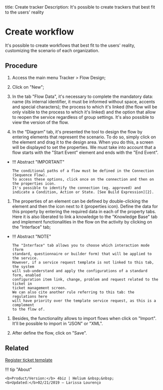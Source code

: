 title: Create tracker Description: It's possible to create trackers that best
fit to the users' reality

Create workflow
===============

It's possible to create workflows that best fit to the users' reality,
customizing the scenario of each organization.

Procedure
---------

1.  Access the main menu Tracker \> Flow Design;

2.  Click on "New";

3.  In the tab "Flow Data", it's necessary to complete the mandatory data: name
    (its internal identifier, it must be informed without space, accents and
    special characters); the process to which it's linked (the flow will be only
    visible to the process to which it's linked) and the option that allow to
    reopen the service regardless of group settings. It's also possible to view
    the version of the flow.

4.  In the “Diagram” tab, it's presented the tool to design the flow by entering
    elements that represent the scenario. To do so, simply click on the element
    and drag it to the design area. When you do this, a screen will be displayed
    to set the properties. We must take into account that a flow starts with the
    "Start Event" element and ends with the "End Event".

-   !!! Abstract "IMPORTANT"

    ~~~~~~~~~~~~~~~~~~~~~~~~~~~~~~~~~~~~~~~~~~~~~~~~~~~~~~~~~~~~~~~~~~~~~~~~~~~~
    The conditional paths of a flow must be defined in the Connection (Sequence Flow). 
    To access these options, click once on the connection and then on the properties icon.
    It's possible to identify the connection (eg. approved) and indicate a Condition, Action or State. [See Build Expression][2].
    ~~~~~~~~~~~~~~~~~~~~~~~~~~~~~~~~~~~~~~~~~~~~~~~~~~~~~~~~~~~~~~~~~~~~~~~~~~~~

1.  The properties of an element can be defined by double-clicking the element
    and then the icon next to it (properties icon). Define the data for this
    property by entering the required data in each of the property tabs. Here it
    is also liberated to link a knowledge to the "Knowledge Base" tab and
    implement functionalities in the flow on the activity by clicking on the
    "Interface" tab;

-   !!! Abstract "NOTE"

    ~~~~~~~~~~~~~~~~~~~~~~~~~~~~~~~~~~~~~~~~~~~~~~~~~~~~~~~~~~~~~~~~~~~~~~~~~~~~
    The "Interface" tab allows you to choose which interaction mode (form
    standard, questionnaire or builder form) that will be applied to the service. 
    However, if a service request template is not linked to this tab, the system 
    will sub-understand and apply the configurations of a standard form, enabled 
    configuration item link, change, problem and request related to the ticket in
    ticket management screen.  
    We can also cite another rule referring to this tab: the regulations here
    will have priority over the template service request, as this is a complement 
    to the flow of.  
    ~~~~~~~~~~~~~~~~~~~~~~~~~~~~~~~~~~~~~~~~~~~~~~~~~~~~~~~~~~~~~~~~~~~~~~~~~~~~

1.  Besides, the functionality allows to import flows when click on "Import".
    It'll be possible to import in "JSON" or "XML".

2.  After define the flow, click on "Save".

Related
-------

[Register ticket
template](/en-us/4biz-helium/platform-administration/questionnaires/ticket-template.html)

!!! tip "About"

~~~~~~~~~~~~~~~~~~~~~~~~~~~~~~~~~~~~~~~~~~~~~~~~~~~~~~~~~~~~~~~~~~~~~~~~~~~~~~~~
<b>Product/Version:</b> 4biz | Helium &nbsp;&nbsp;
<b>Updated:</b>02/21/2019 – Larissa Lourenço
~~~~~~~~~~~~~~~~~~~~~~~~~~~~~~~~~~~~~~~~~~~~~~~~~~~~~~~~~~~~~~~~~~~~~~~~~~~~~~~~
